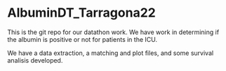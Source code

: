# AlbuminDT_Tarragona22

This is the git repo for our datathon work. We have work in determining if the albumin is positive or not for patients in the ICU. 

We have a data extraction, a matching and plot files, and some survival analisis developed. 
